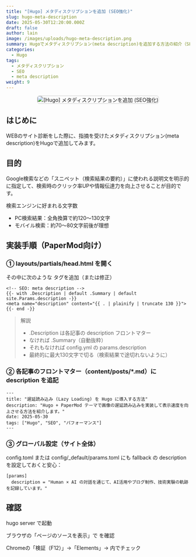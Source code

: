 ```yaml
---
title: "[Hugo] メタディスクリプションを追加 (SEO強化)"
slug: hugo-meta-description
date: 2025-05-30T12:20:00.000Z
draft: false
author: lain
image: /images/uploads/hugo-meta-description.png
summary: Hugoでメタディスクリプション(meta description)を追加する方法の紹介（SEO強化）
categories:
  - Hugo
tags:
  - メタディスクリプション
  - SEO
  - meta description
weight: 9
---
```

<center>
<img src="/images/uploads/hugo-meta-description.png" alt="[Hugo] メタディスクリプションを追加 (SEO強化)"  loading="lazy" decoding="async" style="max-width:80%; height:auto; border:1px solid #ccc; border-radius:6px; "/>
</center>

## はじめに

WEBのサイト診断をした際に、指摘を受けたメタディスクリプション(meta description)をHugoで追加してみます。

## 目的

Google検索などの「スニペット（検索結果の要約）」に使われる説明文を明示的に指定して、検索時のクリック率UPや情報伝達力を向上させることが目的です。

検索エンジンに好まれる文字数
- PC検索結果：全角換算で約120～130文字
- モバイル検索：約70～80文字前後が理想


## 実装手順（PaperMod向け）

### ① layouts/partials/head.html を開く

その中に次のような <meta> タグを追加（または修正）

```
<!-- SEO: meta description -->
{{- with .Description | default .Summary | default site.Params.description -}}
<meta name="description" content="{{ . | plainify | truncate 130 }}">
{{- end -}}
```

> 解説
> - .Description は各記事の description フロントマター
> - なければ .Summary（自動抜粋）
> - それもなければ config.yml の params.description
> - 最終的に最大130文字で切る（検索結果で途切れないように）



### ② 各記事のフロントマター（content/posts/*.md）に description を追記

```
---
title: "遅延読み込み (Lazy Loading) を Hugo に導入する方法"
description: "Hugo + PaperMod テーマで画像の遅延読み込みを実装して表示速度を向上させる方法を紹介します。"
date: 2025-05-30
tags: ["Hugo", "SEO", "パフォーマンス"]
---
```

### ③ グローバル設定（サイト全体）

config.toml または config/_default/params.toml にも fallback の description を設定しておくと安心：

```
[params]
  description = "Human × AI の対話を通じて、AI活用やブログ制作、技術実験の軌跡を記録しています。"
```

## 確認

hugo server で起動

ブラウザの「ページのソースを表示」で <meta name="description"> を確認

Chromeの「検証（F12）」→「Elements」→ <head> 内でチェック

